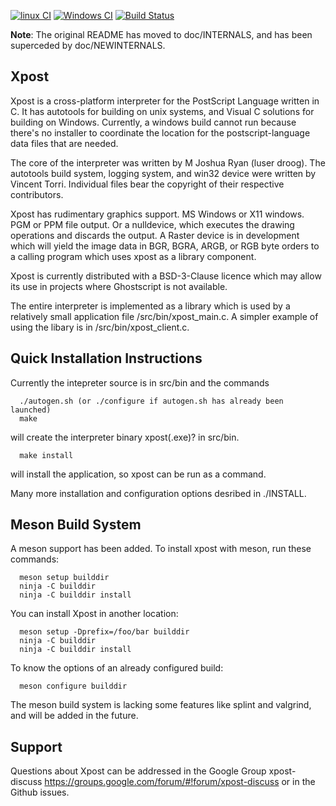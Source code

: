 [![linux CI](https://github.com/luser-dr00g/xpost/actions/workflows/linux.yml/badge.svg)](https://github.com/luser-dr00g/xpost/actions/workflows/linux.yml)
[![Windows CI](https://github.com/luser-dr00g/xpost/actions/workflows/msys2.yml/badge.svg)](https://github.com/luser-dr00g/xpost/actions/workflows/msys2.yml)
[![Build Status](https://drone.io/github.com/luser-dr00g/xpost/status.png)](https://drone.io/github.com/luser-dr00g/xpost/latest)

**Note**: The original README has moved to doc/INTERNALS, and has been superceded by doc/NEWINTERNALS.

## Xpost

Xpost is a cross-platform interpreter for the PostScript Language
written in C. It has autotools for building on unix systems, and
Visual C solutions for building on Windows. Currently, a windows
build cannot run because there's no installer to coordinate the 
location for the postscript-language data files that are needed.

The core of the interpreter was written by M Joshua Ryan (luser droog).
The autotools build system, logging system, and win32 device were 
written by Vincent Torri. Individual files bear the copyright of their
respective contributors.

Xpost has rudimentary graphics support. MS Windows or X11 windows.
PGM or PPM file output. Or a nulldevice, which executes the drawing
operations and discards the output. A Raster device is in development
which will yield the image data in BGR, BGRA, ARGB, or RGB byte orders
to a calling program which uses xpost as a library component.

Xpost is currently distributed with a BSD-3-Clause licence which may
allow its use in projects where Ghostscript is not available.

The entire interpreter is implemented as a library which is used
by a relatively small application file /src/bin/xpost_main.c. A simpler
example of using the libary is in /src/bin/xpost_client.c.

## Quick Installation Instructions

Currently the intepreter source is in src/bin and the commands
```
  ./autogen.sh (or ./configure if autogen.sh has already been launched)
  make
```
will create the interpreter binary xpost(.exe)? in src/bin.
```
  make install
```
will install the application, so xpost can be run as a command.

Many more installation and configuration options desribed in ./INSTALL.

## Meson Build System

A meson support has been added. To install xpost with meson, run these commands:
```
  meson setup builddir
  ninja -C builddir
  ninja -C builddir install
```

You can install Xpost in another location:
```
  meson setup -Dprefix=/foo/bar builddir
  ninja -C builddir
  ninja -C builddir install
```
To know the options of an already configured build:
```
  meson configure builddir
```
The meson build system is lacking some features like splint and valgrind, and
will be added in the future.

## Support

Questions about Xpost can be addressed in the Google Group xpost-discuss
https://groups.google.com/forum/#!forum/xpost-discuss or in the Github issues.
